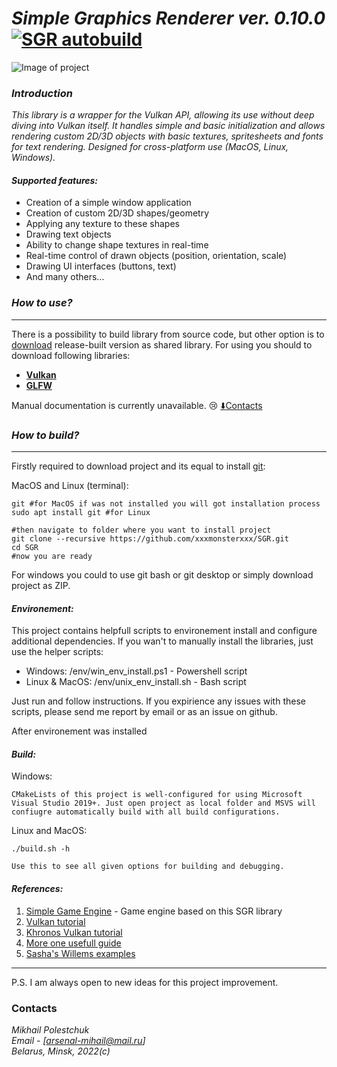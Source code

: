 # ***Simple Graphics Renderer ver. 0.10.0*** [![SGR autobuild](https://github.com/xxxmonsterxxx/SGR/actions/workflows/ci.yml/badge.svg)](https://github.com/xxxmonsterxxx/SGR/actions/workflows/ci.yml)

![Image of project](https://i.postimg.cc/4xrKg1gS/2022-02-01-14-38-36-1.jpg)

### ***Introduction***

*This library is a wrapper for the Vulkan API, allowing its use without deep diving into Vulkan itself. It handles simple and basic initialization and allows rendering custom 2D/3D objects with basic textures, spritesheets and fonts for text rendering. Designed for cross-platform use (MacOS, Linux, Windows).*

#### ***Supported features:***
* Creation of a simple window application
* Creation of custom 2D/3D shapes/geometry
* Applying any texture to these shapes
* Drawing text objects
* Ability to change shape textures in real-time
* Real-time control of drawn objects (position, orientation, scale)
* Drawing UI interfaces (buttons, text)
* And many others...

### ***How to use?***
___

There is a possibility to build library from source code, but other
option is to [download](https://github.com/xxxmonsterxxx/SGR/releases) release-built version as shared library. For using you should to download following libraries:
- [**Vulkan**](https://www.lunarg.com/vulkan-sdk)
- [**GLFW**](https://github.com/glfw/glfw)

Manual documentation is currently unavailable. :cry:
[:arrow_down:Contacts](#Contacts)

### ***How to build?***
___

Firstly required to download project and its equal to install [git](https://www.git-scm.com/):

MacOS and Linux (terminal):
```
git #for MacOS if was not installed you will got installation process
sudo apt install git #for Linux

#then navigate to folder where you want to install project
git clone --recursive https://github.com/xxxmonsterxxx/SGR.git
cd SGR
#now you are ready
```

For windows you could to use git bash or git desktop or simply download project as ZIP.


#### ***Environement:***
This project contains helpfull scripts to environement install and configure additional dependencies. If you wan't to manually install the libraries, just use the helper scripts:
- Windows: /env/win_env_install.ps1 - Powershell script
- Linux & MacOS: /env/unix_env_install.sh - Bash script

Just run and follow instructions. If you expirience any issues with these scripts, please send me report by email or as an issue on github.

After environement was installed
   

#### ***Build:***

Windows:
```
CMakeLists of this project is well-configured for using Microsoft Visual Studio 2019+. Just open project as local folder and MSVS will confiugre automatically build with all build configurations.
```

Linux and MacOS:
```
./build.sh -h

Use this to see all given options for building and debugging.
```

#### ***References:***
1. [Simple Game Engine](https://github.com/xxxmonsterxxx/SGE) - Game engine based on this SGR library
2. [Vulkan tutorial](https://vulkan-tutorial.com/)
3. [Khronos Vulkan tutorial](https://docs.vulkan.org/tutorial/latest/00_Introduction.html)
4. [More one usefull guide](https://vkguide.dev/)
5. [Sasha's Willems examples](https://www.saschawillems.de/creations/vulkan-examples/)
___

P.S. I am always open to new ideas for this project improvement.

### Contacts
*Mikhail Polestchuk*   
*Email - [arsenal-mihail@mail.ru]*    
*Belarus, Minsk, 2022(c)*
